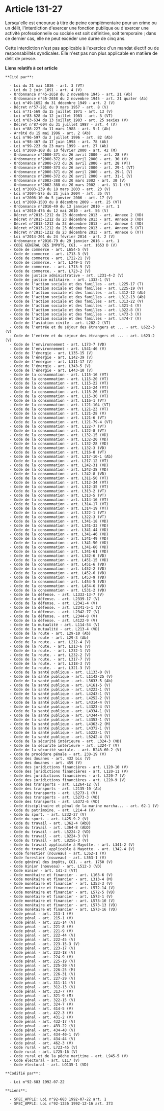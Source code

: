 # Article 131-27

Lorsqu'elle est encourue à titre de peine complémentaire pour un crime ou un délit, l'interdiction d'exercer une fonction
publique ou d'exercer une activité professionnelle ou sociale est soit définitive, soit temporaire ; dans ce dernier cas,
elle ne peut excéder une durée de cinq ans.

Cette interdiction n'est pas applicable à l'exercice d'un mandat électif ou de responsabilités syndicales. Elle n'est pas non
plus applicable en matière de délit de presse.

**Liens relatifs à cet article**

	**Cité par**:

	  - Loi du 21 mai 1836 - art. 3 (VT)
	  - Loi du 2 juin 1891 - art. 4 (V)
	  - Ordonnance n°45-2658 du 2 novembre 1945 - art. 21 (Ab)
	  - Ordonnance n°45-2658 du 2 novembre 1945 - art. 21 quater (Ab)
	  - Loi n°49-1652 du 31 décembre 1949 - art. 2 (V)
	  - Décret n°57-281 du 9 mars 1957 - art. 8 (V)
	  - Loi n°71-569 du 15 juillet 1971 - art. 13 (V)
	  - Loi n°83-628 du 12 juillet 1983 - art. 3 (VT)
	  - Loi n°83-634 du 13 juillet 1983 - art. 25 sexies (V)
	  - Décret n°87-604 du 31 juillet 1987 - art. 4 (V)
	  - Loi n°88-227 du 11 mars 1988 - art. 5-1 (Ab)
	  - Arrêté du 15 mai 1996 - art. 2 (Ab)
	  - Loi n°96-597 du 2 juillet 1996 - art. 82 (Ab)
	  - Loi n°98-467 du 17 juin 1998 - art. 78 (Ab)
	  - Loi n°99-223 du 23 mars 1999 - art. 27 (Ab)
	  - Loi n°2000-108 du 10 février 2000 - art. 42 (M)
	  - Ordonnance n°2000-371 du 26 avril 2000 - art. 28 (V)
	  - Ordonnance n°2000-372 du 26 avril 2000 - art. 30 (V)
	  - Ordonnance n°2000-373 du 26 avril 2000 - art. 28 (VT)
	  - Ordonnance n°2000-373 du 26 avril 2000 - art. 29-1 (VT)
	  - Ordonnance n°2000-371 du 26 avril 2000 - art. 29-1 (V)
	  - Ordonnance n°2000-372 du 26 avril 2000 - art. 31-1 (V)
	  - Ordonnance n°2002-388 du 20 mars 2002 - art. 30 (V)
	  - Ordonnance n°2002-388 du 20 mars 2002 - art. 31-1 (V)
	  - Loi n°2003-239 du 18 mars 2003 - art. 23 (V)
	  - Loi n°2004-575 du 21 juin 2004 - art. 35 (V)
	  - Loi n°2006-10 du 5 janvier 2006 - art. 17 (V)
	  - Loi n°2009-1503 du 8 décembre 2009 - art. 25 (VT)
	  - Ordonnance n°2010-49 du 13 janvier 2010 - art. 1
	  - Loi n°2010-476 du 12 mai 2010 - art. 56 (V)
	  - Décret n°2013-1212 du 23 décembre 2013 - art. Annexe 2 (VD)
	  - Décret n°2013-1212 du 23 décembre 2013 - art. Annexe 3 (VD)
	  - Décret n°2013-1212 du 23 décembre 2013 - art. Annexe 4 (VD)
	  - Décret n°2013-1212 du 23 décembre 2013 - art. Annexe 5 (VT)
	  - Décret n°2013-1212 du 23 décembre 2013 - art. Annexe 6 (VT)
	  - Loi n°2014-201 du 24 février 2014 - art. 2 (V)
	  - Ordonnance n°2016-79 du 29 janvier 2016 - art. 1
	  - CODE GENERAL DES IMPOTS, CGI. - art. 1653 D (V)
	  - Code de commerce - art. L654-5 (V)
	  - Code de commerce - art. L713-3 (V)
	  - Code de commerce - art. L722-21 (V)
	  - Code de commerce. - art. L249-1 (V)
	  - Code de commerce. - art. L713-9 (V)
	  - Code de commerce. - art. L723-2 (V)
	  - Code de justice administrative - art. L231-4-2 (V)
	  - Code de justice militaire. - art. L333-1 (V)
	  - Code de l'action sociale et des familles - art. L225-17 (T)
	  - Code de l'action sociale et des familles - art. L225-19 (V)
	  - Code de l'action sociale et des familles - art. L312-12 (Ab)
	  - Code de l'action sociale et des familles - art. L312-13 (Ab)
	  - Code de l'action sociale et des familles - art. L313-22 (V)
	  - Code de l'action sociale et des familles - art. L321-4 (V)
	  - Code de l'action sociale et des familles - art. L322-8 (V)
	  - Code de l'action sociale et des familles - art. L473-3 (V)
	  - Code de l'action sociale et des familles - art. L474-7 (V)
	  - Code de l'aviation civile - art. L282-2 (VT)
	  - Code de l'entrée et du séjour des étrangers et ... - art. L622-3 (V)
	  - Code de l'entrée et du séjour des étrangers et ... - art. L623-2 (V)
	  - Code de l'environnement - art. L173-7 (VD)
	  - Code de l'environnement - art. L541-46 (V)
	  - Code de l'énergie - art. L135-15 (V)
	  - Code de l'énergie - art. L142-39 (V)
	  - Code de l'énergie - art. L311-17 (V)
	  - Code de l'énergie - art. L343-5 (V)
	  - Code de l'énergie - art. L443-10 (V)
	  - Code de la consommation - art. L115-16 (VT)
	  - Code de la consommation - art. L115-20 (VT)
	  - Code de la consommation - art. L115-22 (VT)
	  - Code de la consommation - art. L115-24 (VT)
	  - Code de la consommation - art. L115-26 (VT)
	  - Code de la consommation - art. L115-30 (VT)
	  - Code de la consommation - art. L116-1 (VT)
	  - Code de la consommation - art. L121-104 (VT)
	  - Code de la consommation - art. L121-23 (VT)
	  - Code de la consommation - art. L121-28 (V)
	  - Code de la consommation - art. L121-6 (VT)
	  - Code de la consommation - art. L121-79-4 (VT)
	  - Code de la consommation - art. L122-7 (VT)
	  - Code de la consommation - art. L122-8 (VT)
	  - Code de la consommation - art. L132-15 (VD)
	  - Code de la consommation - art. L132-20 (VD)
	  - Code de la consommation - art. L132-28 (VD)
	  - Code de la consommation - art. L132-3 (VD)
	  - Code de la consommation - art. L216-8 (VT)
	  - Code de la consommation - art. L217-10-1 (Ab)
	  - Code de la consommation - art. L217-12 (VT)
	  - Code de la consommation - art. L242-31 (VD)
	  - Code de la consommation - art. L242-38 (VD)
	  - Code de la consommation - art. L242-8 (VD)
	  - Code de la consommation - art. L311-50 (VT)
	  - Code de la consommation - art. L312-34 (VT)
	  - Code de la consommation - art. L312-35 (VT)
	  - Code de la consommation - art. L313-2 (VT)
	  - Code de la consommation - art. L313-5 (VT)
	  - Code de la consommation - art. L314-16 (VT)
	  - Code de la consommation - art. L314-17 (VT)
	  - Code de la consommation - art. L314-19 (VT)
	  - Code de la consommation - art. L322-1 (VT)
	  - Code de la consommation - art. L322-3 (VT)
	  - Code de la consommation - art. L341-18 (VD)
	  - Code de la consommation - art. L341-33 (VD)
	  - Code de la consommation - art. L341-44 (VD)
	  - Code de la consommation - art. L341-46 (VD)
	  - Code de la consommation - art. L341-49 (VD)
	  - Code de la consommation - art. L341-50 (VD)
	  - Code de la consommation - art. L341-60 (VD)
	  - Code de la consommation - art. L341-61 (VD)
	  - Code de la consommation - art. L342-6 (VD)
	  - Code de la consommation - art. L451-15 (VD)
	  - Code de la consommation - art. L451-6 (VD)
	  - Code de la consommation - art. L452-2 (VD)
	  - Code de la consommation - art. L452-6 (VD)
	  - Code de la consommation - art. L453-9 (VD)
	  - Code de la consommation - art. L454-5 (VD)
	  - Code de la consommation - art. L454-6 (VD)
	  - Code de la consommation - art. L531-2 (VD)
	  - Code de la défense. - art. L1333-13-7 (V)
	  - Code de la défense. - art. L2339-17 (V)
	  - Code de la défense. - art. L2341-4 (V)
	  - Code de la défense. - art. L2341-5-1 (V)
	  - Code de la défense. - art. L2342-77 (V)
	  - Code de la défense. - art. L2344-8 (V)
	  - Code de la défense. - art. L4122-9 (V)
	  - Code de la mutualité - art. L114-54 (V)
	  - Code de la mutualité - art. L213-4 (VD)
	  - Code de la route - art. L29-10 (Ab)
	  - Code de la route - art. L29-3 (Ab)
	  - Code de la route. - art. L212-4 (V)
	  - Code de la route. - art. L213-6 (V)
	  - Code de la route. - art. L232-1 (V)
	  - Code de la route. - art. L232-2 (V)
	  - Code de la route. - art. L317-7 (V)
	  - Code de la route. - art. L318-3 (V)
	  - Code de la route. - art. L321-3 (V)
	  - Code de la santé publique - art. L1133-8 (V)
	  - Code de la santé publique - art. L1142-25 (V)
	  - Code de la santé publique - art. L3633-5 (Ab)
	  - Code de la santé publique - art. L4161-5 (V)
	  - Code de la santé publique - art. L4223-1 (V)
	  - Code de la santé publique - art. L4243-1 (V)
	  - Code de la santé publique - art. L4252-2 (V)
	  - Code de la santé publique - art. L4314-4 (V)
	  - Code de la santé publique - art. L4323-4 (V)
	  - Code de la santé publique - art. L4334-1 (V)
	  - Code de la santé publique - art. L4344-4 (V)
	  - Code de la santé publique - art. L4353-1 (V)
	  - Code de la santé publique - art. L4363-2 (M)
	  - Code de la santé publique - art. L4372-1 (V)
	  - Code de la santé publique - art. L6222-1 (V)
	  - Code de la santé publique - art. L6242-4 (V)
	  - Code de la sécurité intérieure - art. L324-3 (VD)
	  - Code de la sécurité intérieure - art. L324-7 (V)
	  - Code de la sécurité sociale. - art. R243-60-2 (V)
	  - Code de procédure pénale - art. 230-19 (V)
	  - Code des douanes - art. 432 bis (V)
	  - Code des douanes - art. 459 (V)
	  - Code des juridictions financières - art. L120-10 (V)
	  - Code des juridictions financières - art. L120-11 (V)
	  - Code des juridictions financières - art. L220-7 (V)
	  - Code des juridictions financières - art. L220-9 (V)
	  - Code des transports - art. L1264-12 (V)
	  - Code des transports - art. L2135-10 (Ab)
	  - Code des transports - art. L5273-1 (V)
	  - Code des transports - art. L5273-3 (VD)
	  - Code des transports - art. L6372-6 (VD)
	  - Code disciplinaire et pénal de la marine marcha... - art. 62-1 (V)
	  - Code du patrimoine. - art. L214-4 (V)
	  - Code du sport. - art. L232-27 (V)
	  - Code du sport. - art. L425-9-2 (V)
	  - Code du travail - art. L362-4 (AbD)
	  - Code du travail - art. L364-8 (AbD)
	  - Code du travail - art. L5224-2 (VD)
	  - Code du travail - art. L8224-3 (V)
	  - Code du travail - art. L8256-3 (V)
	  - Code du travail applicable à Mayotte. - art. L341-2 (V)
	  - Code du travail applicable à Mayotte. - art. L342-4 (V)
	  - Code forestier (nouveau) - art. L362-1 (V)
	  - Code forestier (nouveau) - art. L363-1 (V)
	  - Code général des impôts, CGI. - art. 1750 (V)
	  - Code minier (nouveau) - art. L512-3 (VD)
	  - Code minier - art. 141-2 (VT)
	  - Code monétaire et financier - art. L163-6 (V)
	  - Code monétaire et financier - art. L313-4 (M)
	  - Code monétaire et financier - art. L353-3 (V)
	  - Code monétaire et financier - art. L572-14 (V)
	  - Code monétaire et financier - art. L572-5 (VD)
	  - Code monétaire et financier - art. L573-1 (V)
	  - Code monétaire et financier - art. L573-10 (V)
	  - Code monétaire et financier - art. L573-13 (VD)
	  - Code monétaire et financier - art. L573-16 (VD)
	  - Code pénal - art. 213-1 (V)
	  - Code pénal - art. 215-1 (V)
	  - Code pénal - art. 221-14 (V)
	  - Code pénal - art. 221-8 (V)
	  - Code pénal - art. 221-9 (V)
	  - Code pénal - art. 222-44 (V)
	  - Code pénal - art. 222-45 (V)
	  - Code pénal - art. 223-15-3 (V)
	  - Code pénal - art. 223-17 (V)
	  - Code pénal - art. 223-18 (V)
	  - Code pénal - art. 224-9 (V)
	  - Code pénal - art. 225-19 (V)
	  - Code pénal - art. 225-20 (V)
	  - Code pénal - art. 226-25 (M)
	  - Code pénal - art. 226-31 (V)
	  - Code pénal - art. 227-29 (V)
	  - Code pénal - art. 311-14 (V)
	  - Code pénal - art. 312-13 (V)
	  - Code pénal - art. 313-7 (V)
	  - Code pénal - art. 321-9 (M)
	  - Code pénal - art. 322-15 (V)
	  - Code pénal - art. 324-7 (V)
	  - Code pénal - art. 414-5 (V)
	  - Code pénal - art. 422-3 (V)
	  - Code pénal - art. 431-2 (V)
	  - Code pénal - art. 432-17 (V)
	  - Code pénal - art. 433-22 (V)
	  - Code pénal - art. 434-40 (V)
	  - Code pénal - art. 434-40-1 (V)
	  - Code pénal - art. 434-44 (V)
	  - Code pénal - art. 462-3 (V)
	  - Code rural - art. L723-45 (V)
	  - Code rural - art. L725-16 (V)
	  - Code rural et de la pêche maritime - art. L945-5 (V)
	  - Code électoral - art. L117 (V)
	  - Code électoral - art. LO135-1 (VD)

	**Codifié par**:

	  - Loi n°92-683 1992-07-22

	**Liens**:

	  - SPEC_APPLI: Loi n°92-683 1992-07-22 art. 1
	  - SPEC_APPLI: Loi n°92-1336 1992-12-16 art. 373
